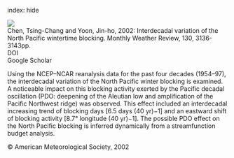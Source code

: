 index: hide

<div class="Citation">
    <div class="Citation-thumb CitationThumb-linked"  data-href="https://doi.org/10.1175/1520-0493(2002)130<3136:ivotnp>2.0.co;2">
      <img src="https://static.claimspace.cloud/climate-study-static/refs/thumbs/14/Chen_and_Yoon_2002-thumb.png" />
    </div>

  <div class="Citation-body">
    <div class="Citation-text">Chen, Tsing-Chang and Yoon, Jin-ho, 2002: Interdecadal variation of the North Pacific wintertime blocking. <span class="Article-journal">Monthly Weather Review, </span><span class="Article-volume">130, </span>3136-3143pp.</div>
    <div class="Citation-links">
      <div class="CitationLink" data-href="https://doi.org/10.1175/1520-0493(2002)130<3136:ivotnp>2.0.co;2">
        <div class="CitationLink-icon CitationLink-Doi"></div>
        <div class="CitationLink-text">DOI</div>
      </div>
      <div class="CitationLink" data-href="https://scholar.google.com/scholar?q=10.1175/1520-0493(2002)130<3136:ivotnp>2.0.co;2">
        <div class="CitationLink-icon CitationLink-Scholar"></div>
        <div class="CitationLink-text">Google Scholar</div>
      </div>
    </div>
  </div>
</div>

Using the NCEP–NCAR reanalysis data for the past four decades (1954–97), the interdecadal variation of the North Pacific winter blocking is examined. A noticeable impact on this blocking activity exerted by the Pacific decadal oscillation (PDO: deepening of the Aleutian low and amplification of the Pacific Northwest ridge) was observed. This effect included an interdecadal increasing trend of blocking days [6.5 days (40 yr)−1] and an eastward shift of blocking activity [8.7° longitude (40 yr)−1]. The possible PDO effect on the North Pacific blocking is inferred dynamically from a streamfunction budget analysis.

<div class="Citation-copy">
&copy; American Meteorological Society, 2002
</div>